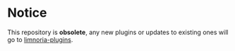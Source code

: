 # Notice

This repository is **obsolete**, any new plugins or updates to existing ones will go to [limnoria-plugins][1].

[1]: https://github.com/nyuszika7h/limnoria-plugins
